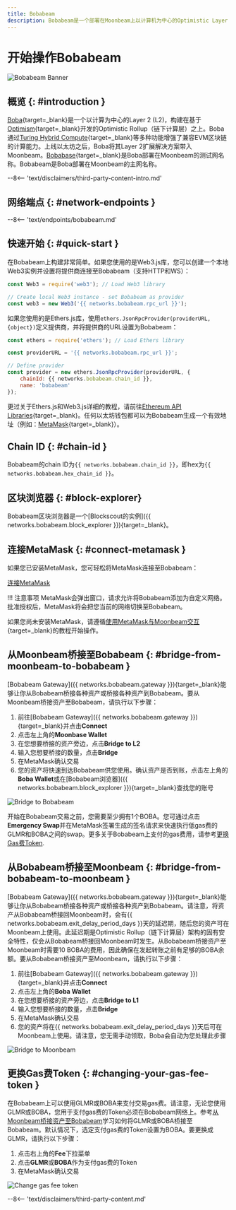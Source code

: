 ```yaml
---
title: Bobabeam
description: Bobabeam是一个部署在Moonbeam上以计算机为中心的Optimistic Layer 2 (L2)。遵循此教程连接Bobabeam。
---
```


# 开始操作Bobabeam

![Bobabeam Banner](/images/builders/get-started/networks/bobabeam/bobabeam-banner.png)

## 概览 {: #introduction }

[Boba](https://boba.network/){target=_blank}是一个以计算为中心的Layer 2 (L2)，构建在基于[Optimism](https://www.optimism.io/){target=_blank}开发的Optimistic Rollup（链下计算层）之上。Boba通过[Turing Hybrid Compute](https://docs.boba.network/hybrid_compute){target=_blank}等多种功能增强了兼容EVM区块链的计算能力。上线以太坊之后，Boba将其Layer 2扩展解决方案带入Moonbeam。[Bobabase](/builders/get-started/networks/layer2/bobabase){target=_blank}是Boba部署在Moonbeam的测试网名称。Bobabeam是Boba部署在Moonbeam的主网名称。

--8<-- 'text/disclaimers/third-party-content-intro.md'

## 网络端点 {: #network-endpoints }

--8<-- 'text/endpoints/bobabeam.md'

## 快速开始 {: #quick-start }

在Bobabeam上构建非常简单。如果您使用的是Web3.js库，您可以创建一个本地Web3实例并设置将提供商连接至Bobabeam（支持HTTP和WS）：

```js
const Web3 = require('web3'); // Load Web3 library

// Create local Web3 instance - set Bobabeam as provider
const web3 = new Web3('{{ networks.bobabeam.rpc_url }}');
```

如果您使用的是Ethers.js库，使用`ethers.JsonRpcProvider(providerURL, {object})`定义提供商，并将提供商的URL设置为Bobabeam：

```js
const ethers = require('ethers'); // Load Ethers library

const providerURL = '{{ networks.bobabeam.rpc_url }}';

// Define provider
const provider = new ethers.JsonRpcProvider(providerURL, {
    chainId: {{ networks.bobabeam.chain_id }},
    name: 'bobabeam'
});
```

更过关于Ethers.js和Web3.js详细的教程，请前往[Ethereum API Libraries](/builders/build/eth-api/libraries/){target=_blank}。任何以太坊钱包都可以为Bobabeam生成一个有效地址（例如：[MetaMask](https://metamask.io/){target=_blank}）。

## Chain ID {: #chain-id } 

Bobabeam的chain ID为`{{ networks.bobabeam.chain_id }}`，即hex为`{{ networks.bobabeam.hex_chain_id }}`。

## 区块浏览器 {: #block-explorer}

Bobabeam区块浏览器是一个[Blockscout的实例]({{ networks.bobabeam.block_explorer }}){target=_blank}。

## 连接MetaMask {: #connect-metamask }

如果您已安装MetaMask，您可轻松将MetaMask连接至Bobabeam：

<div class="button-wrapper">
    <a href="#" class="md-button connectMetaMask" value="bobabeam">连接MetaMask</a>
</div>

!!! 注意事项
    MetaMask会弹出窗口，请求允许将Bobabeam添加为自定义网络。批准授权后，MetaMask将会把您当前的网络切换至Bobabeam。

如果您尚未安装MetaMask，请遵循[使用MetaMask与Moonbeam交互](/tokens/connect/metamask/){target=_blank}的教程开始操作。

## 从Moonbeam桥接至Bobabeam {: #bridge-from-moonbeam-to-bobabeam }

[Bobabeam Gateway]({{ networks.bobabeam.gateway }}){target=_blank}能够让你从Bobabeam桥接各种资产或桥接各种资产到Bobabeam。要从Moonbeam桥接资产至Bobabeam，请执行以下步骤：

1. 前往[Bobabeam Gateway]({{ networks.bobabeam.gateway }}){target=_blank}并点击**Connect**
2. 点击左上角的**Moonbase Wallet**
3. 在您想要桥接的资产旁边，点击**Bridge to L2**
4. 输入您想要桥接的数量，点击**Bridge**
5. 在MetaMask确认交易
6. 您的资产将快速到达Bobabeam供您使用。确认资产是否到账，点击左上角的**Boba Wallet**或在[Bobabeam浏览器]({{ networks.bobabeam.block_explorer }}){target=_blank}查找您的账号

![Bridge to Bobabeam](/images/builders/get-started/networks/bobabeam/bobabeam-1.png)

开始在Bobabeam交易之前，您需要至少拥有1个BOBA。您可通过点击**Emergency Swap**并在MetaMask签署生成的签名请求来快速执行低gas费的GLMR和BOBA之间的swap。更多关于Bobabeam上支付的gas费用，请参考[更换Gas费Token](#changing-your-gas-fee-token).

## 从Bobabeam桥接至Moonbeam {: #bridge-from-bobabeam-to-moonbeam }

[Bobabeam Gateway]({{ networks.bobabeam.gateway }}){target=_blank}能够让你从Bobabeam桥接各种资产或桥接各种资产到Bobabeam。请注意，将资产从Bobabeam桥接回Moonbeam时，会有{{ networks.bobabeam.exit_delay_period_days }}天的延迟期，随后您的资产可在Moonbeam上使用。此延迟期是Optimistic Rollup（链下计算层）架构的固有安全特性，仅会从Bobabeam桥接回Moonbeam时发生。从Bobabeam桥接资产至Moonbeam时需要10 BOBA的费用，因此确保在发起转账之前有足够的BOBA余额。要从Bobabeam桥接资产至Moonbeam，请执行以下步骤：

1. 前往[Bobabeam Gateway]({{ networks.bobabeam.gateway }}){target=_blank}并点击**Connect**
2. 点击左上角的**Boba Wallet**
3. 在您想要桥接的资产旁边，点击**Bridge to L1**
4. 输入您想要桥接的数量，点击**Bridge**
5. 在MetaMask确认交易
6. 您的资产将在{{ networks.bobabeam.exit_delay_period_days }}天后可在Moonbeam上使用。请注意，您无需手动领取，Boba会自动为您处理此步骤

![Bridge to Moonbeam](/images/builders/get-started/networks/bobabeam/bobabeam-2.png)

## 更换Gas费Token {: #changing-your-gas-fee-token }

在Bobabeam上可以使用GLMR或BOBA来支付交易gas费。请注意，无论您使用GLMR或BOBA，您用于支付gas费的Token必须在Bobabeam网络上。参考[从Moonbeam桥接资产至Bobabeam](#bridge-from-moonbeam-to-bobabeam)学习如何将GLMR或BOBA桥接至Bobabeam。默认情况下，选定支付gas费的Token设置为BOBA。要更换成GLMR，请执行以下步骤：

1. 点击右上角的**Fee**下拉菜单
2. 点击**GLMR**或**BOBA**作为支付gas费的Token
3. 在MetaMask确认交易

![Change gas fee token](/images/builders/get-started/networks/bobabeam/bobabeam-3.png)

--8<-- 'text/disclaimers/third-party-content.md'